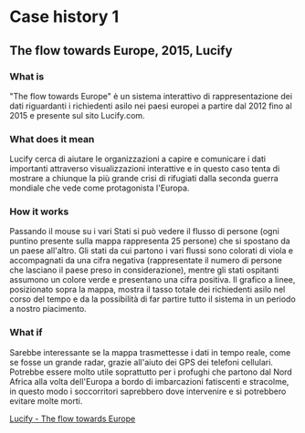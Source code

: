 # Case history 1

## The flow towards Europe, 2015, Lucify

### What is
"The flow towards Europe" è un sistema interattivo di rappresentazione dei dati riguardanti i richiedenti asilo nei paesi europei a partire dal 2012 fino al 2015 e presente sul sito Lucify.com.

### What does it mean
Lucify cerca di aiutare le organizzazioni a capire e comunicare i dati importanti attraverso visualizzazioni interattive e in questo caso tenta di mostrare a chiunque la più grande crisi di rifugiati dalla seconda guerra mondiale che vede come protagonista l'Europa.

### How it works
Passando il mouse su i vari Stati si può vedere il flusso di persone (ogni puntino presente sulla mappa rappresenta 25 persone) che si spostano da un paese all'altro. Gli stati da cui partono i vari flussi sono colorati di viola e accompagnati da una cifra negativa (rappresentate il numero di persone che lasciano il paese preso in considerazione), mentre gli stati ospitanti assumono un colore verde e presentano una cifra positiva. 
Il grafico a linee, posizionato sopra la mappa, mostra il tasso totale dei richiedenti asilo nel corso del tempo e da la possibilità di far partire tutto il sistema in un periodo a nostro piacimento.

### What if
Sarebbe interessante se la mappa trasmettesse i dati in tempo reale, come se fosse un grande radar, grazie all'aiuto dei GPS dei telefoni cellulari. Potrebbe essere molto utile soprattutto per i profughi che partono dal Nord Africa alla volta dell'Europa a bordo di imbarcazioni fatiscenti e stracolme, in questo modo i soccorritori saprebbero dove intervenire e si potrebbero evitare molte morti.

[Lucify - The flow towards Europe](http://www.lucify.com/the-flow-towards-europe/)
